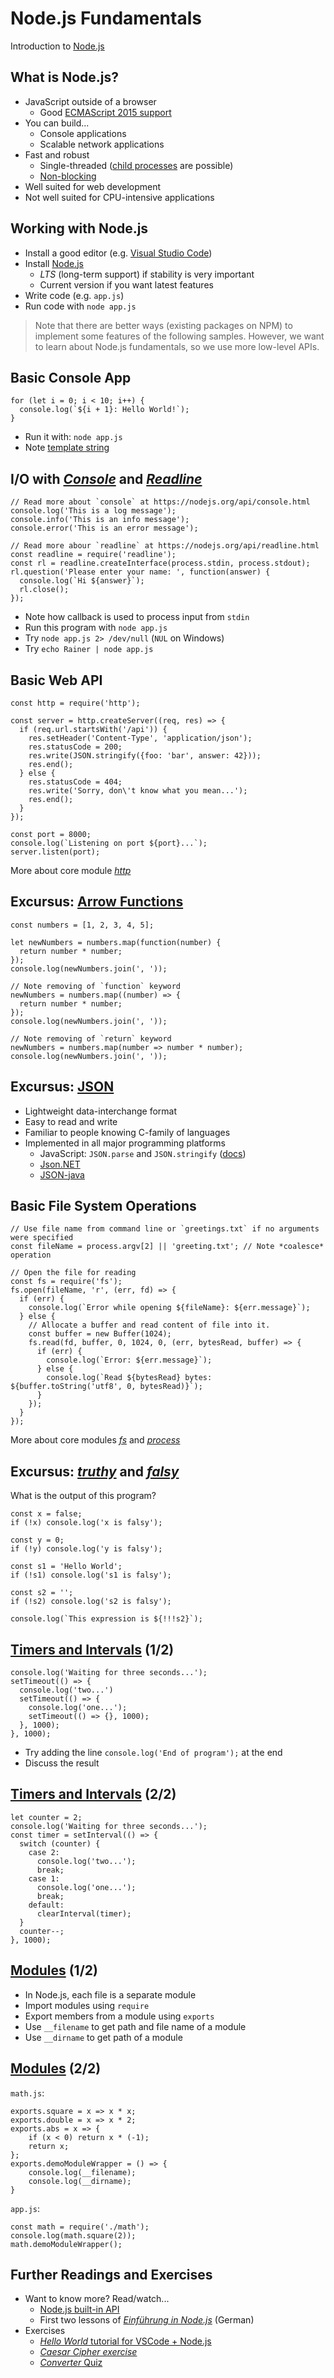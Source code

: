# Node.js Fundamentals

Introduction to [Node.js](https://nodejs.org)


<!-- .slide: class="left" -->
## What is Node.js?

* JavaScript outside of a browser
  * Good [ECMAScript 2015 support](http://node.green/)
* You can build...
  * Console applications
  * Scalable network applications
* Fast and robust
  * Single-threaded ([child processes](https://nodejs.org/api/child_process.html) are possible)
  * [Non-blocking](https://nodejs.org/en/docs/guides/blocking-vs-non-blocking/)
* Well suited for web development
* Not well suited for CPU-intensive applications


<!-- .slide: class="left" -->
## Working with Node.js

* Install a good editor (e.g. [Visual Studio Code](https://code.visualstudio.com))
* Install [Node.js](https://nodejs.org/en/)
  * *LTS* (long-term support) if stability is very important
  * Current version if you want latest features
* Write code (e.g. `app.js`)
* Run code with `node app.js`

> Note that there are better ways (existing packages on NPM) to implement some features of the following samples. However, we want to learn about Node.js fundamentals, so we use more low-level APIs.


<!-- .slide: class="left" -->
## Basic Console App

```
for (let i = 0; i < 10; i++) {
  console.log(`${i + 1}: Hello World!`);
}
```
* Run it with: `node app.js`
* Note [template string](https://developer.mozilla.org/en-US/docs/Web/JavaScript/Reference/Template_literals)


<!-- .slide: class="left" -->
## I/O with [*Console*](https://nodejs.org/api/console.html) and [*Readline*](https://nodejs.org/api/readline.html)

```
// Read more about `console` at https://nodejs.org/api/console.html
console.log('This is a log message');
console.info('This is an info message');
console.error('This is an error message');

// Read more abour `readline` at https://nodejs.org/api/readline.html
const readline = require('readline');
const rl = readline.createInterface(process.stdin, process.stdout);
rl.question('Please enter your name: ', function(answer) {
  console.log(`Hi ${answer}`);
  rl.close();
});
```
* Note how callback is used to process input from `stdin`
* Run this program with `node app.js`
* Try `node app.js 2> /dev/null` (`NUL` on Windows)
* Try `echo Rainer | node app.js`


<!-- .slide: class="left" -->
## Basic Web API

```
const http = require('http');

const server = http.createServer((req, res) => {
  if (req.url.startsWith('/api')) {
    res.setHeader('Content-Type', 'application/json');
    res.statusCode = 200;
    res.write(JSON.stringify({foo: 'bar', answer: 42}));
    res.end();
  } else {
    res.statusCode = 404;
    res.write('Sorry, don\'t know what you mean...');
    res.end();
  }
});

const port = 8000;
console.log(`Listening on port ${port}...`);
server.listen(port);
```
More about core module [*http*](https://nodejs.org/api/modules.html#modules_core_modules)


<!-- .slide: class="left" -->
## Excursus: [Arrow Functions](https://developer.mozilla.org/en-US/docs/Web/JavaScript/Reference/Functions/Arrow_functions)

```
const numbers = [1, 2, 3, 4, 5];

let newNumbers = numbers.map(function(number) {
  return number * number;
});
console.log(newNumbers.join(', '));

// Note removing of `function` keyword
newNumbers = numbers.map((number) => {
  return number * number;
});
console.log(newNumbers.join(', '));

// Note removing of `return` keyword
newNumbers = numbers.map(number => number * number);
console.log(newNumbers.join(', '));
```


<!-- .slide: class="left" -->
## Excursus: [JSON](http://www.json.org/)

* Lightweight data-interchange format
* Easy to read and write
* Familiar to people knowing C-family of languages
* Implemented in all major programming platforms
  * JavaScript: `JSON.parse` and `JSON.stringify` ([docs](https://developer.mozilla.org/en-US/docs/Web/JavaScript/Reference/Global_Objects/JSON#Methods))
  * [Json.NET](http://www.newtonsoft.com/json)
  * [JSON-java](https://github.com/stleary/JSON-java)


<!-- .slide: class="left" -->
## Basic File System Operations

```
// Use file name from command line or `greetings.txt` if no arguments were specified
const fileName = process.argv[2] || 'greeting.txt'; // Note *coalesce* operation

// Open the file for reading
const fs = require('fs');
fs.open(fileName, 'r', (err, fd) => {
  if (err) {
    console.log(`Error while opening ${fileName}: ${err.message}`);
  } else {
    // Allocate a buffer and read content of file into it.
    const buffer = new Buffer(1024);
    fs.read(fd, buffer, 0, 1024, 0, (err, bytesRead, buffer) => {
      if (err) {
        console.log(`Error: ${err.message}`);
      } else {
        console.log(`Read ${bytesRead} bytes: ${buffer.toString('utf8', 0, bytesRead)}`);
      }
    });
  }
});
```
More about core modules [*fs*](https://nodejs.org/api/fs.html) and [*process*](https://nodejs.org/api/process.html)


<!-- .slide: class="left" -->
## Excursus: [*truthy*](https://developer.mozilla.org/en-US/docs/Glossary/Truthy) and [*falsy*](https://developer.mozilla.org/en-US/docs/Glossary/Falsy)

What is the output of this program?
```
const x = false;
if (!x) console.log('x is falsy');

const y = 0;
if (!y) console.log('y is falsy');

const s1 = 'Hello World';
if (!s1) console.log('s1 is falsy');

const s2 = '';
if (!s2) console.log('s2 is falsy');

console.log(`This expression is ${!!!s2}`);
```


<!-- .slide: class="left" -->
## [Timers and Intervals](https://nodejs.org/api/timers.html) (1/2)

```
console.log('Waiting for three seconds...');
setTimeout(() => {
  console.log('two...')
  setTimeout(() => {
    console.log('one...');
    setTimeout(() => {}, 1000);
  }, 1000);
}, 1000);
```
* Try adding the line `console.log('End of program');` at the end
* Discuss the result


<!-- .slide: class="left" -->
## [Timers and Intervals](https://nodejs.org/api/timers.html) (2/2)

```
let counter = 2;
console.log('Waiting for three seconds...');
const timer = setInterval(() => {
  switch (counter) {
    case 2:
      console.log('two...');
      break;
    case 1:
      console.log('one...');
      break;
    default:
      clearInterval(timer);
  }
  counter--;
}, 1000);
```


<!-- .slide: class="left" -->
## [Modules](https://nodejs.org/api/modules.html) (1/2)

* In Node.js, each file is a separate module
* Import modules using `require`
* Export members from a module using `exports`
* Use `__filename` to get path and file name of a module
* Use `__dirname` to get path of a module


<!-- .slide: class="left" -->
## [Modules](https://nodejs.org/api/modules.html) (2/2)

`math.js`:
```
exports.square = x => x * x;
exports.double = x => x * 2;
exports.abs = x => {
    if (x < 0) return x * (-1);
    return x;
};
exports.demoModuleWrapper = () => {
    console.log(__filename);
    console.log(__dirname);
}
```
`app.js`:
```
const math = require('./math');
console.log(math.square(2));
math.demoModuleWrapper();
```


<!-- .slide: class="left" -->
## Further Readings and Exercises

* Want to know more? Read/watch...
  * [Node.js built-in API](https://nodejs.org/api/)
  * First two lessons of [*Einf&uuml;hrung in Node.js*](https://vimeo.com/thenativeweb) (German)
* Exercises
  * [*Hello World* tutorial for VSCode + Node.js](https://code.visualstudio.com/docs/nodejs/nodejs-tutorial#_hello-world)
  * [*Caesar Cipher exercise*](https://github.com/rstropek/htl-mobile-computing/blob/master/node-fundamentals/9010-lab-caesar/readme.md)
  * [*Converter* Quiz](https://github.com/rstropek/htl-mobile-computing/tree/master/node-fundamentals/9030-converter)
